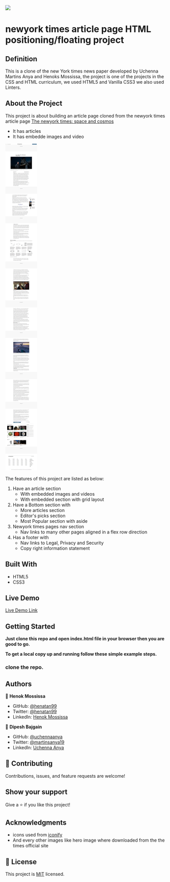![](https://img.shields.io/badge/Microverse-blueviolet)

# newyork times article page HTML positioning/floating project

## Definition

This is a clone of the new York times news paper developed by Uchenna Martins Anya and Henoks Mossissa, the project is one of the projects in the CSS and HTML curriculum, we used HTML5 and Vanilla CSS3 we also used Linters.

## About the Project

This project is about building an article page cloned from the newyork times article page [The newyork times: space and cosmos](https://www.nytimes.com/2014/03/18/science/space/detection-of-waves-in-space-buttresses-landmark-theory-of-big-bang.html?_r=0)

- It has articles
- It has embedde images and video

![screenshot](./assets/images/thetimesscreenshot.png)

The features of this project are listed as below:

1. Have an article section
   - With embedded images and videos
   - With embedded section with grid layout
2. Have a Bottom section with
   - More articles section
   - Editor's picks section
   - Most Popular section with aside
3. Newyork times pages nav section
   - Nav links to many other pages aligned in a flex row direction
4. Has a footer with
   - Nav links to Legal, Privacy and Security
   - Copy right information statement

## Built With

- HTML5
- CSS3

## Live Demo

[Live Demo Link](https://rawcdn.githack.com/uchennaanya/newyork-times/bb1bf62f8bfd96ccdb40d26f76de215294f00136/index.html)

## Getting Started

**Just clone this repo and open index.html file in your browser then you are good to go.**

**To get a local copy up and running follow these simple example steps.**

### clone the repo.

## Authors

👤 **Henok Mossissa**

- GitHub: [@henatan99](https://github.com/henatan99)
- Twitter: [@henatan99](https://twitter.com/henatan99)
- LinkedIn: [Henok Mossissa](https://www.linkedin.com/in/henok-mekonnen-2a251613/)

👤 **Dipesh Bajgain**

- GitHub: [@uchennaanya](https://github.com/uchennaanya)
- Twitter: [@martinsanya19](https://twitter.com/martinsanya19)
- LinkedIn: [Uchenna Anya](https://www.linkedin.com/in/uchenna-anya/)

## 🤝 Contributing

Contributions, issues, and feature requests are welcome!

## Show your support

Give a ⭐️ if you like this project!

## Acknowledgments

- icons used from [iconify](https://fontawesome.com/)
- And every other images like hero image where downloaded from the the times official site

## 📝 License

This project is [MIT](./LICENSE) licensed.
